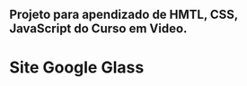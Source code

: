 
<h2>Projeto para apendizado de HMTL, CSS, JavaScript do Curso em Video.<h2> 
<h1>Site Google Glass</h1>
